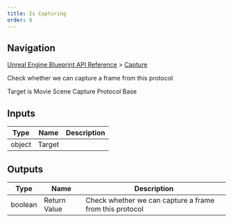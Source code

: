 ```yaml
---
title: Is Capturing
order: 8
---
```

## Navigation

[Unreal Engine Blueprint API Reference](https://dev.epicgames.com/documentation/en-us/unreal-engine/BlueprintAPI) > [Capture](https://dev.epicgames.com/documentation/en-us/unreal-engine/BlueprintAPI/Capture)

Check whether we can capture a frame from this protocol

Target is Movie Scene Capture Protocol Base

## Inputs

| Type | Name | Description |
| --- | --- | --- |
| object | Target |  |

## Outputs

| Type | Name | Description |
| --- | --- | --- |
| boolean | Return Value | Check whether we can capture a frame from this protocol |
